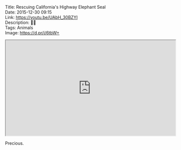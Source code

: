 Title: Rescuing California's Highway Elephant Seal  
Date: 2015-12-30 09:15  
Link: https://youtu.be/UAbH_30BZYI  
Description: 🌊🦁  
Tags: Animals  
Image: https://d.pr/i/6tbW+  

<iframe width="560" height="315" src="https://www.youtube.com/embed/UAbH_30BZYI" allowfullscreen></iframe>

Precious.